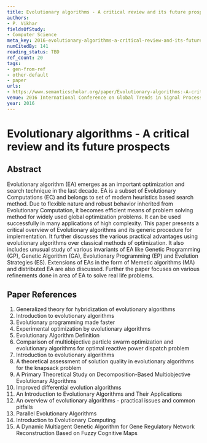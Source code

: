 ```yaml
---
title: Evolutionary algorithms - A critical review and its future prospects
authors:
- P. Vikhar
fieldsOfStudy:
- Computer Science
meta_key: 2016-evolutionary-algorithms-a-critical-review-and-its-future-prospects
numCitedBy: 141
reading_status: TBD
ref_count: 20
tags:
- gen-from-ref
- other-default
- paper
urls:
- https://www.semanticscholar.org/paper/Evolutionary-algorithms:-A-critical-review-and-its-Vikhar/9c4b8f3b53067a34cc13e8b5b3d54071327a1388?sort=total-citations
venue: 2016 International Conference on Global Trends in Signal Processing, Information Computing and Communication (ICGTSPICC)
year: 2016
---
```


# Evolutionary algorithms - A critical review and its future prospects

## Abstract

Evolutionary algorithm (EA) emerges as an important optimization and search technique in the last decade. EA is a subset of Evolutionary Computations (EC) and belongs to set of modern heuristics based search method. Due to flexible nature and robust behavior inherited from Evolutionary Computation, it becomes efficient means of problem solving method for widely used global optimization problems. It can be used successfully in many applications of high complexity. This paper presents a critical overview of Evolutionary algorithms and its generic procedure for implementation. It further discusses the various practical advantages using evolutionary algorithms over classical methods of optimization. It also includes unusual study of various invariants of EA like Genetic Programming (GP), Genetic Algorithm (GA), Evolutionary Programming (EP) and Evolution Strategies (ES). Extensions of EAs in the form of Memetic algorithms (MA) and distributed EA are also discussed. Further the paper focuses on various refinements done in area of EA to solve real life problems.

## Paper References

1. Generalized theory for hybridization of evolutionary algorithms
2. Introduction to evolutionary algorithms
3. Evolutionary programming made faster
4. Experimental optimization by evolutionary algorithms
5. Evolutionary Algorithm Definition
6. Comparison of multiobjective particle swarm optimization and evolutionary algorithms for optimal reactive power dispatch problem
7. Introduction to evolutionary algorithms
8. A theoretical assessment of solution quality in evolutionary algorithms for the knapsack problem
9. A Primary Theoretical Study on Decomposition-Based Multiobjective Evolutionary Algorithms
10. Improved differential evolution algorithms
11. An Introduction to Evolutionary Algorithms and Their Applications
12. An overview of evolutionary algorithms - practical issues and common pitfalls
13. Parallel Evolutionary Algorithms
14. Introduction to Evolutionary Computing
15. A Dynamic Multiagent Genetic Algorithm for Gene Regulatory Network Reconstruction Based on Fuzzy Cognitive Maps
